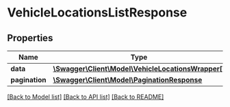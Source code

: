 # VehicleLocationsListResponse

## Properties
Name | Type | Description | Notes
------------ | ------------- | ------------- | -------------
**data** | [**\Swagger\Client\Model\VehicleLocationsWrapper[]**](VehicleLocationsWrapper.md) |  | [optional] 
**pagination** | [**\Swagger\Client\Model\PaginationResponse**](PaginationResponse.md) |  | [optional] 

[[Back to Model list]](../README.md#documentation-for-models) [[Back to API list]](../README.md#documentation-for-api-endpoints) [[Back to README]](../README.md)


